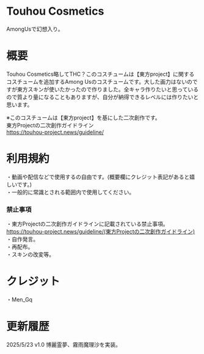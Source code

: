 # Touhou Cosmetics
AmongUsで幻想入り。

# 概要
Touhou Cosmetics略してTHC？このコスチュームは【東方project】に関するコスチュームを追加するAmong Usのコスチュームです。大した画力はないのですが東方スキンが使いたかったので作りました。全キャラ作りたいと思っているので質より量になることもありますが、自分が納得できるレベルには作りたいと思います。

※このコスチュームは【東方project】を基にした二次創作です。<br>東方Projectの二次創作ガイドライン<br>https://touhou-project.news/guideline/

# 利用規約
・動画や配信などで使用するの自由です。(概要欄にクレジット表記があると嬉しいです。)<br>・一般的に常識とされる範囲内で使用してください。

### 禁止事項
・東方Projectの二次創作ガイドラインに記載されている禁止事項。https://touhou-project.news/guideline/(東方Projectの二次創作ガイドライン)<br>・自作発言。<br>・再配布。<br>・スキンの改変等。

# クレジット
・Men_Gq

# 更新履歴
2025/5/23 v1.0 博麗霊夢、霧雨魔理沙を実装。
